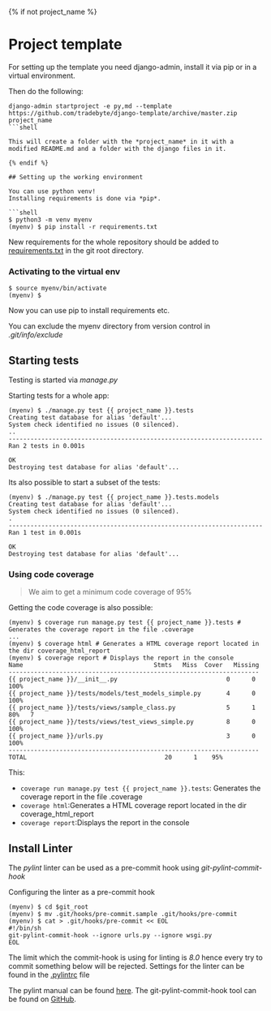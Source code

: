 {% if not project_name %}

# Project template

For setting up the template you need django-admin, install it via pip or in a virtual environment.

Then do the following:
```shell
django-admin startproject -e py,md --template https://github.com/tradebyte/django-template/archive/master.zip project_name
```shell

This will create a folder with the *project_name* in it with a modified README.md and a folder with the django files in it.

{% endif %}

## Setting up the working environment

You can use python venv!
Installing requirements is done via *pip*.

```shell
$ python3 -m venv myenv
(myenv) $ pip install -r requirements.txt
```

New requirements for the whole repository should be added to [requirements.txt](requirements.txt) in the git root directory.

### Activating to the virtual env

```shell
$ source myenv/bin/activate
(myenv) $
```

Now you can use pip to install requirements etc.

You can exclude the myenv directory from version control in *.git/info/exclude*

## Starting tests

Testing is started via *manage.py*

Starting tests for a whole app:

```shell
(myenv) $ ./manage.py test {{ project_name }}.tests
Creating test database for alias 'default'...
System check identified no issues (0 silenced).
..
----------------------------------------------------------------------
Ran 2 tests in 0.001s

OK
Destroying test database for alias 'default'...
```

Its also possible to start a subset of the tests:
```Shell
(myenv) $ ./manage.py test {{ project_name }}.tests.models
Creating test database for alias 'default'...
System check identified no issues (0 silenced).
.
----------------------------------------------------------------------
Ran 1 test in 0.001s

OK
Destroying test database for alias 'default'...
```

### Using code coverage

> We aim to get a minimum code coverage of 95%

Getting the code coverage is also possible:
```Shell
(myenv) $ coverage run manage.py test {{ project_name }}.tests # Generates the coverage report in the file .coverage
...
(myenv) $ coverage html # Generates a HTML coverage report located in the dir coverage_html_report
(myenv) $ coverage report # Displays the report in the console
Name                                    Stmts   Miss  Cover   Missing
---------------------------------------------------------------------
{{ project_name }}/__init__.py                              0      0   100%
{{ project_name }}/tests/models/test_models_simple.py       4      0   100%
{{ project_name }}/tests/views/sample_class.py              5      1    80%   7
{{ project_name }}/tests/views/test_views_simple.py         8      0   100%
{{ project_name }}/urls.py                                  3      0   100%
---------------------------------------------------------------------
TOTAL                                      20      1    95%
```
This:
* ```coverage run manage.py test {{ project_name }}.tests```: Generates the coverage report in the file .coverage
* ```coverage html```:Generates a HTML coverage report located in the dir coverage_html_report
* ```coverage report```:Displays the report in the console

## Install Linter

The *pylint* linter can be used as a pre-commit hook using *git-pylint-commit-hook*

Configuring the linter as a pre-commit hook
```shell
(myenv) $ cd $git_root
(myenv) $ mv .git/hooks/pre-commit.sample .git/hooks/pre-commit
(myenv) $ cat > .git/hooks/pre-commit << EOL
#!/bin/sh
git-pylint-commit-hook --ignore urls.py --ignore wsgi.py
EOL
```

The limit which the commit-hook is using for linting is *8.0* hence every try to commit something below will be rejected.
Settings for the linter can be found in the [.pylintrc](.pylintrc) file

The pylint manual can be found [here](https://pylint.readthedocs.io/en/latest/).
The git-pylint-commit-hook tool can be found on [GitHub](https://github.com/sebdah/git-pylint-commit-hook).
